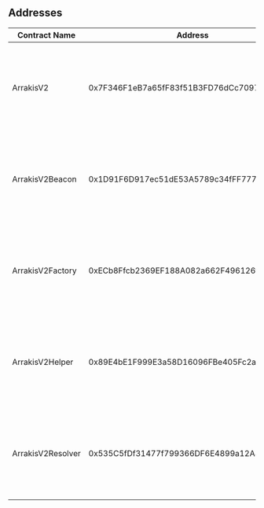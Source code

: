 ## Addresses

| Contract Name     | Address                                    | Networks                                                                                                                       |
| ----------------- | ------------------------------------------ | ------------------------------------------------------------------------------------------------------------------------------ |
| ArrakisV2         | 0x7F346F1eB7a65fF83f51B3FD76dCc70979e6DF38 | [Ethereum][ae], [Matic][ap], [Optimism][ao], [Arbitrum][aa], [Base][aba], [Sepolia][as], [Goerli][ag], [BSC][ab], [Gnosis][an] |
| ArrakisV2Beacon   | 0x1D91F6D917ec51dE53A5789c34fFF777a58759B6 | [Ethereum][be], [Matic][bp], [Optimism][bo], [Arbitrum][ba], [Base][bba], [Sepolia][bs], [Goerli][bg], [BSC][bb], [Gnosis][bn] |
| ArrakisV2Factory  | 0xECb8Ffcb2369EF188A082a662F496126f66c8288 | [Ethereum][fe], [Matic][fp], [Optimism][fo], [Arbitrum][fa], [Base][fba], [Sepolia][fs], [Goerli][fg], [BSC][fb], [Gnosis][fn] |
| ArrakisV2Helper   | 0x89E4bE1F999E3a58D16096FBe405Fc2a1d7F07D6 | [Ethereum][he], [Matic][hp], [Optimism][ho], [Arbitrum][ha], [Base][hba], [Sepolia][hs], [Goerli][hg], [BSC][hb], [Gnosis][hn] |
| ArrakisV2Resolver | 0x535C5fDf31477f799366DF6E4899a12A801cC7b8 | [Ethereum][re], [Matic][rp], [Optimism][ro], [Arbitrum][ra], [Base][rba], [Sepolia][rs], [Goerli][rg], [BSC][rb], [Gnosis][rn] |

[//]: # "These are reference links used in the body of this note and get stripped out when the markdown processor does its job. There is no need to format nicely because it shouldn't be seen. Thanks SO - http://stackoverflow.com/questions/4823468/store-comments-in-markdown-syntax"
[ae]: https://etherscan.io/address/0x7F346F1eB7a65fF83f51B3FD76dCc70979e6DF38#code
[be]: https://etherscan.io/address/0x1D91F6D917ec51dE53A5789c34fFF777a58759B6#code
[fe]: https://etherscan.io/address/0xECb8Ffcb2369EF188A082a662F496126f66c8288#code
[he]: https://etherscan.io/address/0x89E4bE1F999E3a58D16096FBe405Fc2a1d7F07D6#code
[re]: https://etherscan.io/address/0x535C5fDf31477f799366DF6E4899a12A801cC7b8#code
[ap]: https://polygonscan.com/address/0x7F346F1eB7a65fF83f51B3FD76dCc70979e6DF38#code
[bp]: https://polygonscan.com/address/0x1D91F6D917ec51dE53A5789c34fFF777a58759B6#code
[fp]: https://polygonscan.com/address/0xECb8Ffcb2369EF188A082a662F496126f66c8288#code
[hp]: https://polygonscan.com/address/0x89E4bE1F999E3a58D16096FBe405Fc2a1d7F07D6#code
[rp]: https://polygonscan.com/address/0x535C5fDf31477f799366DF6E4899a12A801cC7b8#code
[ao]: https://optimistic.etherscan.io/address/0x7F346F1eB7a65fF83f51B3FD76dCc70979e6DF38#code
[bo]: https://optimistic.etherscan.io/address/0x1D91F6D917ec51dE53A5789c34fFF777a58759B6#code
[fo]: https://optimistic.etherscan.io/address/0xECb8Ffcb2369EF188A082a662F496126f66c8288#code
[ho]: https://optimistic.etherscan.io/address/0x89E4bE1F999E3a58D16096FBe405Fc2a1d7F07D6#code
[ro]: https://optimistic.etherscan.io/address/0x535C5fDf31477f799366DF6E4899a12A801cC7b8#code
[aa]: https://arbiscan.io/address/0x7F346F1eB7a65fF83f51B3FD76dCc70979e6DF38#code
[ba]: https://arbiscan.io/address/0x1D91F6D917ec51dE53A5789c34fFF777a58759B6#code
[fa]: https://arbiscan.io/address/0xECb8Ffcb2369EF188A082a662F496126f66c8288#code
[ha]: https://arbiscan.io/address/0x89E4bE1F999E3a58D16096FBe405Fc2a1d7F07D6#code
[ra]: https://arbiscan.io/address/0x535C5fDf31477f799366DF6E4899a12A801cC7b8#code
[ag]: https://goerli.etherscan.io/address/0x7F346F1eB7a65fF83f51B3FD76dCc70979e6DF38#code
[bg]: https://goerli.etherscan.io/address/0x1D91F6D917ec51dE53A5789c34fFF777a58759B6#code
[fg]: https://goerli.etherscan.io/address/0xECb8Ffcb2369EF188A082a662F496126f66c8288#code
[hg]: https://goerli.etherscan.io/address/0x89E4bE1F999E3a58D16096FBe405Fc2a1d7F07D6#code
[rg]: https://goerli.etherscan.io/address/0x535C5fDf31477f799366DF6E4899a12A801cC7b8#code
[ab]: https://bscscan.com/address/0x7F346F1eB7a65fF83f51B3FD76dCc70979e6DF38#code
[bb]: https://bscscan.com/address/0x1D91F6D917ec51dE53A5789c34fFF777a58759B6#code
[fb]: https://bscscan.com/address/0xECb8Ffcb2369EF188A082a662F496126f66c8288#code
[hb]: https://bscscan.com/address/0x89E4bE1F999E3a58D16096FBe405Fc2a1d7F07D6#code
[rb]: https://bscscan.com/address/0x535C5fDf31477f799366DF6E4899a12A801cC7b8#code
[aba]: https://basescan.org/address/0x7F346F1eB7a65fF83f51B3FD76dCc70979e6DF38#code
[bba]: https://basescan.org/address/0x1D91F6D917ec51dE53A5789c34fFF777a58759B6#code
[fba]: https://basescan.org/address/0xECb8Ffcb2369EF188A082a662F496126f66c8288#code
[hba]: https://basescan.org/address/0x89E4bE1F999E3a58D16096FBe405Fc2a1d7F07D6#code
[rba]: https://basescan.org/address/0x535C5fDf31477f799366DF6E4899a12A801cC7b8#code
[as]: https://sepolia.etherscan.io/address/0x7F346F1eB7a65fF83f51B3FD76dCc70979e6DF38#code
[bs]: https://sepolia.etherscan.io/address/0x1D91F6D917ec51dE53A5789c34fFF777a58759B6#code
[fs]: https://sepolia.etherscan.io/address/0xECb8Ffcb2369EF188A082a662F496126f66c8288#code
[hs]: https://sepolia.etherscan.io/address/0x89E4bE1F999E3a58D16096FBe405Fc2a1d7F07D6#code
[rs]: https://sepolia.etherscan.io/address/0x535C5fDf31477f799366DF6E4899a12A801cC7b8#code
[an]: https://gnosisscan.io/address/0x7f346f1eb7a65ff83f51b3fd76dcc70979e6df38#code
[bn]: https://gnosisscan.io/address/0x1D91F6D917ec51dE53A5789c34fFF777a58759B6#code
[fn]: https://gnosisscan.io/address/0xECb8Ffcb2369EF188A082a662F496126f66c8288#code
[hn]: https://gnosisscan.io/address/0x89E4bE1F999E3a58D16096FBe405Fc2a1d7F07D6#code
[rn]: https://gnosisscan.io/address/0x535C5fDf31477f799366DF6E4899a12A801cC7b8#code
